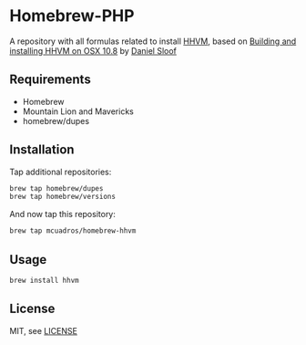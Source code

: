# Homebrew-PHP

A repository with all formulas related to install [HHVM](http://www.hiphop-php.com/blog/), based on [Building and installing HHVM on OSX 10.8](https://github.com/facebook/hhvm/wiki/Building-and-installing-HHVM-on-OSX-10.8) by [Daniel Sloof](https://github.com/danslo)


Requirements
------------

* Homebrew
* Mountain Lion and Mavericks
* homebrew/dupes

Installation
------------

Tap additional repositories:

```sh
brew tap homebrew/dupes
brew tap homebrew/versions
```

And now tap this repository:

```sh
brew tap mcuadros/homebrew-hhvm
```

Usage
-----

```sh
brew install hhvm
```



License
-------

MIT, see [LICENSE](LICENSE)
